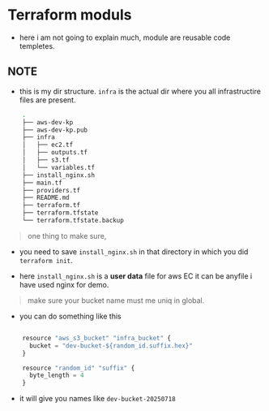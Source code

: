 # Terraform moduls

- here i am not going to explain much, module are reusable code templetes. 

## NOTE

- this is my dir structure. `infra` is the actual dir where you all infrastructire files are present.

```bash
    .
    ├── aws-dev-kp
    ├── aws-dev-kp.pub
    ├── infra
    │   ├── ec2.tf
    │   ├── outputs.tf
    │   ├── s3.tf
    │   └── variables.tf
    ├── install_nginx.sh
    ├── main.tf
    ├── providers.tf
    ├── README.md
    ├── terraform.tf
    ├── terraform.tfstate
    └── terraform.tfstate.backup
```

> one thing to make sure,

- you need to save `install_nginx.sh` in that directory in which you did `terraform init`.

- here `install_nginx.sh` is a **user data** file for aws EC it can be anyfile i have used nginx for demo.

> make sure your bucket name must me uniq in global. 

- you can do something like this

```python

    resource "aws_s3_bucket" "infra_bucket" {
      bucket = "dev-bucket-${random_id.suffix.hex}"
    }

    resource "random_id" "suffix" {
      byte_length = 4
    }
```

- it will give you names like `dev-bucket-20250718`
